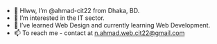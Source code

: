 - 👋 Hlww, I’m @ahmad-cit22 from Dhaka, BD.
- 👀 I’m interested in the IT sector.
- 🌱 I’ve learned Web Design and currently learning Web Development.
- 📫 To reach me - contact at n.ahmad.web.cit22@gmail.com


<!---
ahmad-cit22/ahmad-cit22 is a ✨ special ✨ repository because its `README.md` (this file) appears on your GitHub profile.
You can click the Preview link to take a look at your changes.
--->

